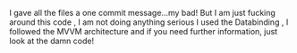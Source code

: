 I gave all the files a one commit message...my bad! But I am just fucking around this code , I am not doing anything serious
I used the Databinding , I followed the MVVM architecture and if you need further information, just look at the damn code!
